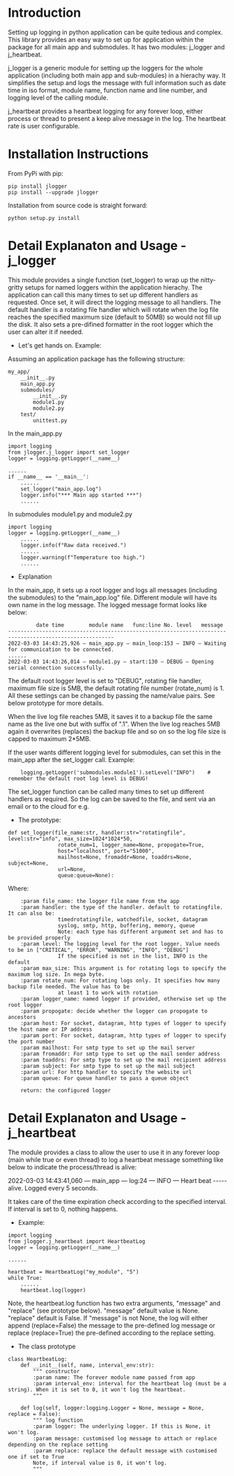 Introduction
============
Setting up logging in python application can be quite tedious and complex. This library provides an easy way to set up for application within the package for all main app and submodules. It has two modules: j_logger and j_heartbeat.

j_logger is a generic module for setting up the loggers for the whole application (including both main app and sub-modules) in a hierachy way. It simplifies the setup and logs the message with full information such as date time in iso format, module name, function name and line number, and logging level of the calling module.  

j_heartbeat provides a heartbeat logging for any forever loop, either process or thread to present a keep alive message in the log. The heartbeat rate is user configurable.


Installation Instructions
=========================
From PyPi with pip:

```
pip install jlogger
pip install --upgrade jlogger
```
Installation from source code is straight forward:

```
python setup.py install
```

Detail Explanaton and Usage - j_logger
======================================
This module provides a single function (set_logger) to wrap up the nitty-gritty setups for named loggers within the application hierachy. The application can call this many times to set up different handlers as requested. Once set, it will direct the logging message to all handlers. The default handler is a rotating file handler which will rotate when the log file reaches the specified maximum size (default to 50MB) so would not fill up the disk. It also sets a pre-difined formatter in the root logger which the user can alter it if needed.

- Let's get hands on. Example:

Assuming an application package has the following structure:

```
my_app/
    __init__.py
    main_app.py
    submodules/
        __init__.py
        module1.py
        module2.py
    test/
        unittest.py
```

In the main_app.py 

```
import logging
from jlogger.j_logger import set_logger
logger = logging.getLogger(__name__)

......
if __name__ == '__main__':
    ......
    set_logger("main_app.log")     
    logger.info("*** Main app started ***")
    ......
```

In submodules module1.py and module2.py


```
import logging   
logger = logging.getLogger(__name__)
    ......
    logger.info(f"Raw data received.")
    ......
    logger.warning(f"Temperature too high.")
    ......
```


- Explanation

In the main_app, it sets up a root logger and logs all messages (including the submodules) to the "main_app.log" file. Different module will have its own name in the log message. The logged message format looks like below:
```
         date time        module name   func:line No. level   message
--------------------------------------------------------------------------------------------------------
2022-03-03 14:43:25,926 — main_app.py — main_loop:153 — INFO — Waiting for communication to be connected.
......
2022-03-03 14:43:26,014 — module1.py — start:130 — DEBUG — Opening serial connection successfully.
```

The default root logger level is set to "DEBUG", rotating file handler, maximum file size is 5MB, the default rotating file number (rotate_num) is 1. All these settings can be changed by passing the name/value pairs. See below prototype for more details. 

When the live log file reaches 5MB, it saves it to a backup file the same name as the live one but with suffix of ".1". When the live log reaches 5MB again it overwrites (replaces) the backup file and so on so the log file size is capped to maximum 2*5MB.

If the user wants different logging level for submodules, can set this in the main_app after the set_logger call. Example:

```
    logging.getLogger('submodules.module1').setLevel("INFO")    # remember the default root log level is DEBUG!
```

The set_logger function can be called many times to set up different handlers as required. So the log can be saved to the file, and sent via an email or to the cloud for e.g.


- The prototype:

```
def set_logger(file_name:str, handler:str="rotatingfile", level:str="info", max_size=1024*1024*50,
                rotate_num=1, logger_name=None, propogate=True,
                host="localhost", port="51000", 
                mailhost=None, fromaddr=None, toaddrs=None, subject=None, 
                url=None, 
                queue:queue=None):
```

Where:
```
    :param file_name: the logger file name from the app 
    :param handler: the type of the handler. default to rotatingfile. It can also be:
                timedrotatingfile, watchedfile, socket, datagram
                syslog, smtp, http, buffering, memory, queue
                Note: each type has different argument set and has to be provided properly 
    :param level: The logging level for the root logger. Value needs to be in ["CRITICAL", "ERROR", "WARNING", "INFO", "DEBUG"]
                If the specified is not in the list, INFO is the default
    :param max_size: This argument is for rotating logs to specify the maximum log size. In mega byte.
    :param rotate_num: For rotating logs only. It specifies how many backup file needed. The value has to be
                at least 1 to work with rotation
    :param logger_name: named logger if provided, otherwise set up the root logger
    :param propogate: decide whether the logger can propogate to ancestors 
    :param host: For socket, datagram, http types of logger to specify the host name or IP address 
    :param port: For socket, datagram, http types of logger to specify the port number
    :param mailhost: For smtp type to set up the mail server
    :param fromaddr: For smtp type to set up the mail sender address
    :param toaddrs: For smtp type to set up the mail recipient address
    :param subject: For smtp type to set up the mail subject
    :param url: For http handler to specify the website url
    :param queue: For queue handler to pass a queue object

    return: the configured logger
```



Detail Explanaton and Usage - j_heartbeat
=========================================
The module provides a class to allow the user to use it in any forever loop (main while true or even thread) to log a heartbeat message something like below to indicate the process/thread is alive:

2022-03-03 14:43:41,060 — main_app — log:24 — INFO — Heart beat ----- alive. Logged every 5 seconds.

It takes care of the time expiration check according to the specified interval. If interval is set to 0, nothing happens.


- Example:

```
import logging   
from jlogger.j_heartbeat import HeartbeatLog   
logger = logging.getLogger(__name__)

......

heartbeat = HeartbeatLog("my_module", "5")
while True:
    ......
    heartbeat.log(logger)
```

Note, the heartbeat.log function has two extra arguments, "message" and "replace" (see prototype below). "message" default value is None. "replace" default is False. If "message" is not None, the log will either append (replace=False) the message to the pre-defined log message or replace (replace=True) the pre-defined according to the replace setting.

- The class prototype


```
class HeartbeatLog:
    def __init__(self, name, interval_env:str):
        """ constructor
        :param name: The forever module name passed from app
        :param interval_env: interval for the heartbeat log (must be a string). When it is set to 0, it won't log the heartbeat.
        """

    def log(self, logger:logging.Logger = None, message = None, replace = False):
        """ log function
        :param logger: The underlying logger. If this is None, it won't log.
        :param message: customised log message to attach or replace depending on the replace setting
        :param replace: replace the default message with customised one if set to True       
        Note, if interval value is 0, it won't log.
        """
```

